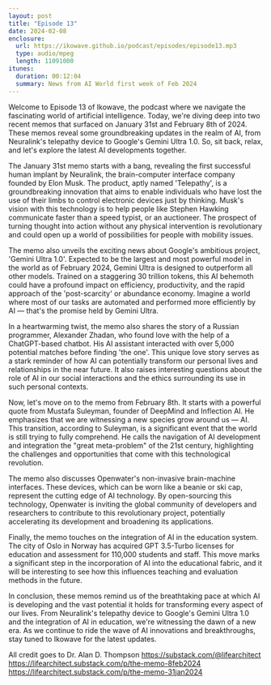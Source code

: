 ```yaml
---
layout: post
title: "Episode 13"
date: 2024-02-08
enclosure:
  url: https://ikowave.github.io/podcast/episodes/episode13.mp3
  type: audio/mpeg
  length: 11091000
itunes:
  duration: 00:12:04
  summary: News from AI World first week of Feb 2024
---
```

Welcome to Episode 13 of Ikowave, the podcast where we navigate the fascinating world of artificial intelligence. Today, we're diving deep into two recent memos that surfaced on January 31st and February 8th of 2024. These memos reveal some groundbreaking updates in the realm of AI, from Neuralink's telepathy device to Google's Gemini Ultra 1.0. So, sit back, relax, and let's explore the latest AI developments together.  
   
The January 31st memo starts with a bang, revealing the first successful human implant by Neuralink, the brain-computer interface company founded by Elon Musk. The product, aptly named 'Telepathy', is a groundbreaking innovation that aims to enable individuals who have lost the use of their limbs to control electronic devices just by thinking. Musk's vision with this technology is to help people like Stephen Hawking communicate faster than a speed typist, or an auctioneer. The prospect of turning thought into action without any physical intervention is revolutionary and could open up a world of possibilities for people with mobility issues.  
   
The memo also unveils the exciting news about Google's ambitious project, 'Gemini Ultra 1.0'. Expected to be the largest and most powerful model in the world as of February 2024, Gemini Ultra is designed to outperform all other models. Trained on a staggering 30 trillion tokens, this AI behemoth could have a profound impact on efficiency, productivity, and the rapid approach of the 'post-scarcity' or abundance economy. Imagine a world where most of our tasks are automated and performed more efficiently by AI — that's the promise held by Gemini Ultra.  
   
In a heartwarming twist, the memo also shares the story of a Russian programmer, Alexander Zhadan, who found love with the help of a ChatGPT-based chatbot. His AI assistant interacted with over 5,000 potential matches before finding 'the one'. This unique love story serves as a stark reminder of how AI can potentially transform our personal lives and relationships in the near future. It also raises interesting questions about the role of AI in our social interactions and the ethics surrounding its use in such personal contexts.  
   
Now, let's move on to the memo from February 8th. It starts with a powerful quote from Mustafa Suleyman, founder of DeepMind and Inflection AI. He emphasizes that we are witnessing a new species grow around us — AI. This transition, according to Suleyman, is a significant event that the world is still trying to fully comprehend. He calls the navigation of AI development and integration the "great meta-problem" of the 21st century, highlighting the challenges and opportunities that come with this technological revolution.  
   
The memo also discusses Openwater's non-invasive brain-machine interfaces. These devices, which can be worn like a beanie or ski cap, represent the cutting edge of AI technology. By open-sourcing this technology, Openwater is inviting the global community of developers and researchers to contribute to this revolutionary project, potentially accelerating its development and broadening its applications.  
   
Finally, the memo touches on the integration of AI in the education system. The city of Oslo in Norway has acquired GPT 3.5-Turbo licenses for education and assessment for 110,000 students and staff. This move marks a significant step in the incorporation of AI into the educational fabric, and it will be interesting to see how this influences teaching and evaluation methods in the future.  
   
In conclusion, these memos remind us of the breathtaking pace at which AI is developing and the vast potential it holds for transforming every aspect of our lives. From Neuralink's telepathy device to Google's Gemini Ultra 1.0 and the integration of AI in education, we're witnessing the dawn of a new era. As we continue to ride the wave of AI innovations and breakthroughs, stay tuned to Ikowave for the latest updates.

All credit goes to Dr. Alan D. Thompson https://substack.com/@lifearchitect
https://lifearchitect.substack.com/p/the-memo-8feb2024
https://lifearchitect.substack.com/p/the-memo-31jan2024
